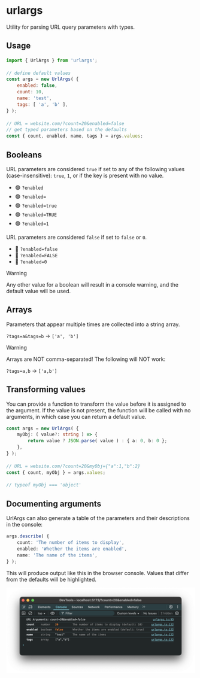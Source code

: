 # urlargs

Utility for parsing URL query parameters with types.

## Usage

```javascript
import { UrlArgs } from 'urlargs';

// define default values
const args = new UrlArgs( {
	enabled: false,
	count: 10,
	name: 'test',
	tags: [ 'a', 'b' ],
} );

// URL = website.com/?count=20&enabled=false
// get typed parameters based on the defaults
const { count, enabled, name, tags } = args.values;
```

## Booleans

URL parameters are considered `true` if set to any of the following values (case-insensitive): `true`, `1`, or if the key is present with no value.

- 🟢 `?enabled`
- 🟢 `?enabled=`
- 🟢 `?enabled=true`
- 🟢 `?enabled=TRUE`
- 🟢 `?enabled=1`

URL parameters are considered `false` if set to `false` or `0`.

- 🔴 `?enabled=false`
- 🔴 `?enabled=FALSE`
- 🔴 `?enabled=0`

> [!WARNING]
> Any other value for a boolean will result in a console warning, and the default value will be used.

## Arrays

Parameters that appear multiple times are collected into a string array.

`?tags=a&tags=b` → `['a', 'b']`

> [!WARNING]
> Arrays are NOT comma-separated! The following will NOT work:

`?tags=a,b` → `['a,b']`

## Transforming values

You can provide a function to transform the value before it is assigned to the argument. If the value is not present, the function will be called with no arguments, in which case you can return a default value.

```ts
const args = new UrlArgs( {
	myObj: ( value?: string ) => {
		return value ? JSON.parse( value ) : { a: 0, b: 0 };
	},
} );

// URL = website.com/?count=20&myObj={"a":1,"b":2}
const { count, myObj } = args.values;

// typeof myObj === 'object'
```


## Documenting arguments

UrlArgs can also generate a table of the parameters and their descriptions in the console:

```ts
args.describe( {
	count: 'The number of items to display',
	enabled: 'Whether the items are enabled',
	name: 'The name of the items',
} );
```

This will produce output like this in the browser console. Values that differ from the defaults will be highlighted.

![alt text](https://github.com/georgealways/urlargs/raw/main/screenshot.png "URL Arguments")
